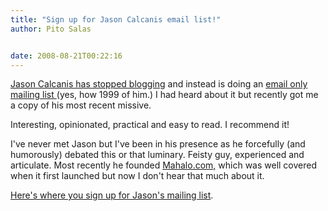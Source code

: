 ```yaml
---
title: "Sign up for Jason Calcanis email list!"
author: Pito Salas


date: 2008-08-21T00:22:16
---
```




[Jason Calcanis has stopped
blogging](<http://www.calacanis.com/2008/08/18/updates/>) and instead is doing
an [email only mailing list
](<https://my.binhost.com/lists/listinfo/jason>)(yes, how 1999 of him.) I had
heard about it but recently got me a copy of his most recent missive.

Interesting, opinionated, practical and easy to read. I recommend it!

I've never met Jason but I've been in his presence as he forcefully (and
humorously) debated this or that luminary. Feisty guy, experienced and
articulate. Most recently he founded [Mahalo.com,](<http://www.mahalo.com/>)
which was well covered when it first launched but now I don't hear that much
about it.

[Here's where you sign up for Jason's mailing
list](<https://my.binhost.com/lists/listinfo/jason>).


